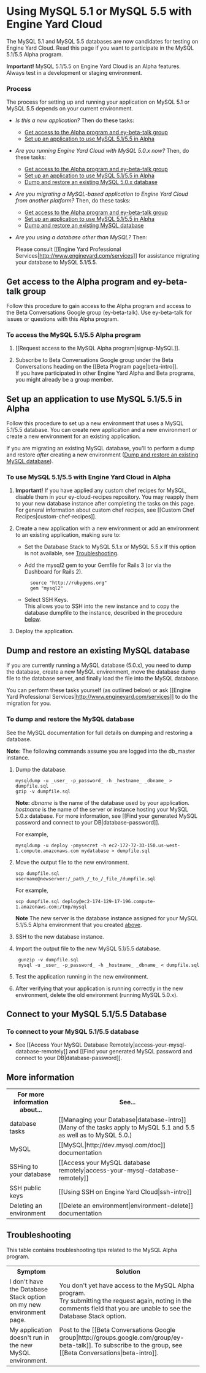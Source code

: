 # Using MySQL 5.1 or MySQL 5.5 with Engine Yard Cloud

The MySQL 5.1 and MySQL 5.5 databases are now candidates for testing on Engine Yard Cloud. Read this page if you want to participate in the MySQL 5.1/5.5 Alpha program.

**Important!** MySQL 5.1/5.5 on Engine Yard Cloud is an Alpha features. Always test in a development or staging environment.


### Process

The process for setting up and running your application on MySQL 5.1 or MySQL 5.5 depends on your current environment.

* _Is this a new application?_ Then do these tasks:

   * [Get access to the Alpha program and ey-beta-talk group][2]  
   * [Set up an application to use MySQL 5.1/5.5 in Alpha][3]  

* _Are you running Engine Yard Cloud with MySQL 5.0.x now?_ Then, do these tasks:  

    * [Get access to the Alpha program and ey-beta-talk group][2]  
    * [Set up an application to use MySQL 5.1/5.5 in Alpha][3]  
    * [Dump and restore an existing MySQL 5.0.x database][4]
 
* _Are you migrating a MySQL-based application to Engine Yard Cloud from another platform?_ Then, do these tasks:  

    * [Get access to the Alpha program and ey-beta-talk group][2]  
    * [Set up an application to use MySQL 5.1/5.5 in Alpha][3]  
    * [Dump and restore an existing MySQL database][4]

* _Are you using a database other than MySQL?_ Then:  

    Please consult [[Engine Yard Professional Services|http://www.engineyard.com/services]] for assistance migrating your database to MySQL 5.1/5.5. 





<h2 id="topic2"> Get access to the Alpha program and ey-beta-talk group </h2>

Follow this procedure to gain access to the Alpha program and access to the Beta Conversations Google group (ey-beta-talk). Use ey-beta-talk for issues or questions with this Alpha program.


### To access the MySQL 5.1/5.5 Alpha program

1. [[Request access to the MySQL Alpha program|signup-MySQL]].

2. Subscribe to Beta Conversations Google group under the Beta Conversations heading on the [[Beta Program page|beta-intro]].     
	If you have participated in other Engine Yard Alpha and Beta programs, you might already be a group member.




<h2 id="topic3"> Set up an application to use MySQL 5.1/5.5 in Alpha </h2>

Follow this procedure to set up a new environment that uses a MySQL 5.1/5.5 database. You can create new application and a new environment or create a new environment for an existing application. 

If you are migrating an existing MySQL database, you'll to perform a dump and restore _after_ creating a new environment ([Dump and restore an existing MySQL database][3]).

### To use MySQL 5.1/5.5 with Engine Yard Cloud in Alpha

1. **Important!** If you have applied any custom chef recipes for MySQL, disable them in your ey-cloud-recipes repository. You may reapply them to your new database instance after completing the tasks on this page.   
    For general information about custom chef recipes, see [[Custom Chef Recipes|custom-chef-recipes]].

2. Create a new application with a new environment or add an environment to an existing application, making sure to:

    * Set the Database Stack to MySQL 5.1.x or MySQL 5.5.x 
      If this option is not available, see [Troubleshooting][6].

    * Add the mysql2 gem to your Gemfile for Rails 3 (or via the Dashboard for Rails 2).

            source "http://rubygems.org"  
            gem "mysql2"
	
	* Select SSH Keys.  
	This allows you to SSH into the new instance and to copy the database dumpfile to the instance, described in the procedure [below][4].  
    
3. Deploy the application.



<h2 id="topic4"> Dump and restore an existing MySQL database</h2>

If you are currently running a MySQL database (5.0.x), you need to dump the database, create a new MySQL environment, move the database dump file to the database server, and finally load the file into the MySQL database.  

You can perform these tasks yourself (as outlined below) or ask [[Engine Yard Professional Services|http://www.engineyard.com/services]] to do the migration for you.

### To dump and restore the MySQL database

See the MySQL documentation for full details on dumping and restoring a database. 

**Note:** The following commands assume you are logged into the db_master instance.  

1.  Dump the database.
		
		mysqldump -u _user_ -p_password_ -h _hostname_ _dbname_ > dumpfile.sql  
		gzip -v dumpfile.sql 
	
	**Note:** _dbname_ is the name of the database used by your application. _hostname_ is the name of the server or instance hosting your MySQL 5.0.x database. For more information, see [[Find your generated MySQL password and connect to your DB|database-password]].
				
	For example, 
	
        mysqldump -u deploy -pmysecret -h ec2-172-72-33-150.us-west-1.compute.amazonaws.com mydatabase > dumpfile.sql	

2. 	Move the output file to the new environment. 
	
		scp dumpfile.sql username@newserver:/_path_/_to_/_file_/dumpfile.sql
		
	For example,  
	
	    scp dumpfile.sql deploy@ec2-174-129-17-196.compute-1.amazonaws.com:/tmp/mysql		
	
	**Note** The new server is the database instance assigned for your MySQL 5.1/5.5 Alpha environment that you created [above][3].
					 
3. SSH to the new database instance.

4. Import the output file to the new MySQL 5.1/5.5 database. 

		gunzip -v dumpfile.sql
		mysql -u _user_ -p_password_ -h _hostname_ _dbname_ < dumpfile.sql
	
5. Test the application running in the new environment.

6. After verifying that your application is running correctly in the new environment, delete the old environment (running MySQL 5.0.x).



<h2 id="topic8">Connect to your MySQL 5.1/5.5 Database </h2>

### To connect to your MySQL 5.1/5.5 database

* See [[Access Your MySQL Database Remotely|access-your-mysql-database-remotely]] and [[Find your generated MySQL password and connect to your DB|database-password]].


<h2 id="topic5"> More information</h2>

<table>
  <tr>
    <th>For more information about...</th><th>See...</th>
  </tr>
<tr>
    <td>database tasks</td><td>[[Managing your Database|database-intro]] (Many of the tasks apply to MySQL 5.1 and 5.5 as well as to MySQL 5.0.)</td>
  </tr>
<tr>
    <td>MySQL</td><td>[[MySQL|http://dev.mysql.com/doc]] documentation </td>
  </tr>
<tr>
    <td>SSHing to your database</td><td>[[Access your MySQL database remotely|access-your-mysql-database-remotely]] </td>
  </tr>
<tr>
    <td>SSH public keys</td><td>[[Using SSH on Engine Yard Cloud|ssh-intro]] </td>
  </tr>
<tr>
    <td>Deleting an environment</td><td>[[Delete an environment|environment-delete]] documentation </td>
  </tr>
</table>

<h2 id="topic6"> Troubleshooting</h2>

This table contains troubleshooting tips related to the MySQL Alpha program.

<table>
  <tr>
    <th>Symptom</th><th>Solution</th>
  </tr>
  <tr>
    <td>I don't have the Database Stack option on my new environment page.</td><td>You don't yet have access to the MySQL Alpha program. <br> Try submitting the request again, noting in the comments field that you are unable to see the Database Stack option. </td>
  </tr>
  <tr>
    <td>My application doesn't run in the new MySQL environment.</td><td>Post to the [[Beta Conversations Google group|http://groups.google.com/group/ey-beta-talk]]. To subscribe to the group, see [[Beta Conversations|beta-intro]]. <br> <br>
</td>
  </tr>
</table>


[1]: #topic1        "topic1"
[2]: #topic2        "topic2"
[3]: #topic3        "topic3"
[4]: #topic4        "topic4"
[5]: #topic5        "topic5"
[6]: #topic6        "topic6"
[7]: #topic7        "topic7"
[8]: #topic8        "topic8"
[9]: #topic9        "topic9"
[10]: #topic10      "topic10"
[11]: #topic11      "topic11"
[12]: #topic12       "topic12"
[13]: #topic13       "topic13"

